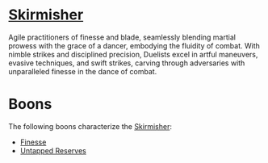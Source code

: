 # [Skirmisher](Skirmisher.md)
Agile practitioners of finesse and blade, seamlessly blending martial prowess with the grace of a dancer, embodying the fluidity of combat. With nimble strikes and disciplined precision, Duelists excel in artful maneuvers, evasive techniques, and swift strikes, carving through adversaries with unparalleled finesse in the dance of combat.

# Boons
The following boons characterize the [Skirmisher](Skirmisher.md):

- [Finesse](../Boons/Finesse.md)
- [Untapped Reserves](../Boons/Untapped%20Reserves.md)
